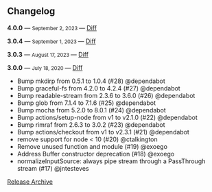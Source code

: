 ## Changelog

**4.0.0** — <small> September 2, 2023 </small> — [Diff](https://github.com/archiverjs/archiver-utils/compare/3.0.4...4.0.0)

**3.0.4** — <small> September 1, 2023 </small> — [Diff](https://github.com/archiverjs/archiver-utils/compare/3.0.3...3.0.4)

**3.0.3** — <small> August 17, 2023 </small> — [Diff](https://github.com/archiverjs/archiver-utils/compare/3.0.0...3.0.3)

**3.0.0** — <small> July 18, 2020 </small> — [Diff](https://github.com/archiverjs/archiver-utils/compare/2.1.0...3.0.0)

* Bump mkdirp from 0.5.1 to 1.0.4 (#28) @dependabot
* Bump graceful-fs from 4.2.0 to 4.2.4 (#27) @dependabot
* Bump readable-stream from 2.3.6 to 3.6.0 (#26) @dependabot
* Bump glob from 7.1.4 to 7.1.6 (#25) @dependabot
* Bump mocha from 5.2.0 to 8.0.1 (#24) @dependabot
* Bump actions/setup-node from v1 to v2.1.0 (#22) @dependabot
* Bump rimraf from 2.6.3 to 3.0.2 (#23) @dependabot
* Bump actions/checkout from v1 to v2.3.1 (#21) @dependabot
* remove support for node < 10 (#20) @ctalkington
* Remove unused function and module (#19) @exoego
* Address Buffer constructor deprecation (#18) @exoego
* normalizeInputSource: always pipe stream through a PassThrough stream (#17) @jntesteves

[Release Archive](https://github.com/archiverjs/archiver-utils/releases)
